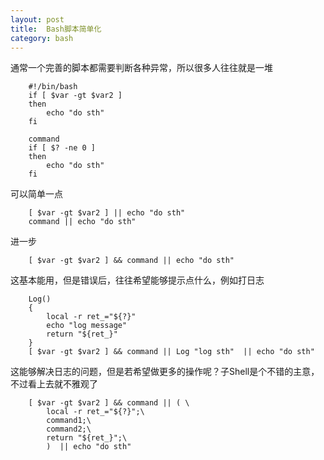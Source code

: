 ```yaml
---
layout: post
title:  Bash脚本简单化
category: bash
---
```


通常一个完善的脚本都需要判断各种异常，所以很多人往往就是一堆

        #!/bin/bash
        if [ $var -gt $var2 ]
        then
            echo "do sth"
        fi
        
        command
        if [ $? -ne 0 ]
        then
            echo "do sth"
        fi
        

可以简单一点

        [ $var -gt $var2 ] || echo "do sth"
        command || echo "do sth"
        
进一步

        [ $var -gt $var2 ] && command || echo "do sth"
        
这基本能用，但是错误后，往往希望能够提示点什么，例如打日志

        Log()
        {
            local -r ret_="${?}"
            echo "log message"
            return "${ret_}"
        }
        [ $var -gt $var2 ] && command || Log "log sth"  || echo "do sth"
        
        
这能够解决日志的问题，但是若希望做更多的操作呢？子Shell是个不错的主意，不过看上去就不雅观了

        [ $var -gt $var2 ] && command || ( \
            local -r ret_="${?}";\
            command1;\
            command2;\
            return "${ret_}";\
            )  || echo "do sth"

